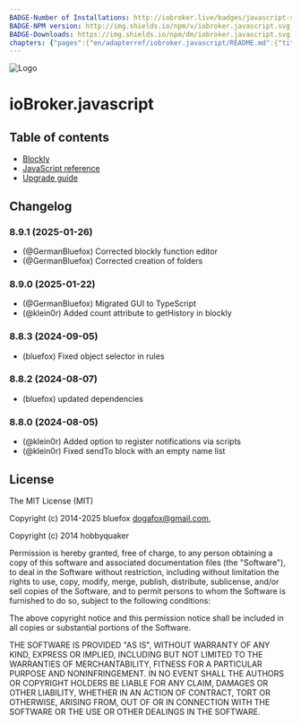 ```yaml
---
BADGE-Number of Installations: http://iobroker.live/badges/javascript-stable.svg
BADGE-NPM version: http://img.shields.io/npm/v/iobroker.javascript.svg
BADGE-Downloads: https://img.shields.io/npm/dm/iobroker.javascript.svg
chapters: {"pages":{"en/adapterref/iobroker.javascript/README.md":{"title":{"en":"ioBroker.javascript"},"content":"en/adapterref/iobroker.javascript/README.md"},"en/adapterref/iobroker.javascript/blockly.md":{"title":{"en":"Contents"},"content":"en/adapterref/iobroker.javascript/blockly.md"},"en/adapterref/iobroker.javascript/javascript.md":{"title":{"en":"no title"},"content":"en/adapterref/iobroker.javascript/javascript.md"},"en/adapterref/iobroker.javascript/upgrade-guide.md":{"title":{"en":"Upgrade guide"},"content":"en/adapterref/iobroker.javascript/upgrade-guide.md"}}}
---
```

![Logo](../../admin/javascript.png)

# ioBroker.javascript

## Table of contents

- [Blockly](blockly.md)
- [JavaScript reference](javascript.md)
- [Upgrade guide](upgrade-guide.md)

## Changelog
<!--
	### **WORK IN PROGRESS**
-->
### 8.9.1 (2025-01-26)

* (@GermanBluefox) Corrected blockly function editor
* (@GermanBluefox) Corrected creation of folders

### 8.9.0 (2025-01-22)
* (@GermanBluefox) Migrated GUI to TypeScript
* (@klein0r) Added count attribute to getHistory in blockly

### 8.8.3 (2024-09-05)
* (bluefox) Fixed object selector in rules

### 8.8.2 (2024-08-07)
* (bluefox) updated dependencies

### 8.8.0 (2024-08-05)
* (@klein0r) Added option to register notifications via scripts
* (@klein0r) Fixed sendTo block with an empty name list

## License
The MIT License (MIT)

Copyright (c) 2014-2025 bluefox <dogafox@gmail.com>,

Copyright (c) 2014      hobbyquaker

Permission is hereby granted, free of charge, to any person obtaining a copy
of this software and associated documentation files (the "Software"), to deal
in the Software without restriction, including without limitation the rights
to use, copy, modify, merge, publish, distribute, sublicense, and/or sell
copies of the Software, and to permit persons to whom the Software is
furnished to do so, subject to the following conditions:

The above copyright notice and this permission notice shall be included in
all copies or substantial portions of the Software.

THE SOFTWARE IS PROVIDED "AS IS", WITHOUT WARRANTY OF ANY KIND, EXPRESS OR
IMPLIED, INCLUDING BUT NOT LIMITED TO THE WARRANTIES OF MERCHANTABILITY,
FITNESS FOR A PARTICULAR PURPOSE AND NONINFRINGEMENT. IN NO EVENT SHALL THE
AUTHORS OR COPYRIGHT HOLDERS BE LIABLE FOR ANY CLAIM, DAMAGES OR OTHER
LIABILITY, WHETHER IN AN ACTION OF CONTRACT, TORT OR OTHERWISE, ARISING FROM,
OUT OF OR IN CONNECTION WITH THE SOFTWARE OR THE USE OR OTHER DEALINGS IN
THE SOFTWARE.